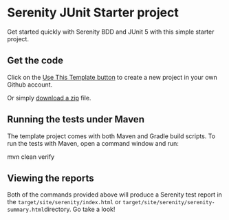 # Serenity JUnit Starter project

Get started quickly with Serenity BDD and JUnit 5 with this simple starter project. 

## Get the code

Click on the [Use This Template button](https://github.com/serenity-bdd/serenity-junit-starter/generate) to create a new project in your own Github account. 

Or simply [download a zip](https://github.com/serenity-bdd/serenity-junit-starter/archive/master.zip) file.

## Running the tests under Maven

The template project comes with both Maven and Gradle build scripts. To run the tests with Maven, open a command window and run:

  mvn clean verify


## Viewing the reports

Both of the commands provided above will produce a Serenity test report in the `target/site/serenity/index.html`  or `target/site/serenity/serenity-summary.html`directory. Go take a look!

